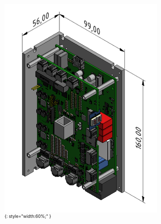 <!--## Rozměry zařízení-->
![TGZ-S-48-50/100 Dimensions](../img/dim.png){: style="width:60%;" }

<!-- <style type="text/css">
.tg  {border-collapse:collapse;border-spacing:0;}
.tg td{border-style:solid;border-width:0px;font-family:Arial, sans-serif;font-size:14px;overflow:hidden;
  padding:6px 14px;word-break:normal;}
.tg th{border-style:solid;border-width:0px;font-family:Arial, sans-serif;font-size:14px;font-weight:normal;
  overflow:hidden;padding:6px 14px;word-break:normal;}
.tg .tg-3i24{background-color:#005050;color:#ffffff;text-align:center;vertical-align:top}
.tg .tg-wpd1{background-color:#005050;color:#ffffff;font-weight:bold;text-align:center;vertical-align:top}
.tg .tg-x53t{background-color:#d9d9d9;text-align:center;vertical-align:top}
</style>
<table class="tg">
<thead>
  <tr>
    <th class="tg-wpd1" colspan="7">Verze bez krytu</th>
  </tr>
</thead>
<tbody>
  <tr>
    <td class="tg-3i24" colspan="3">Rozměry</td>
    <td class="tg-3i24" rowspan="2">Hmotnost</td>
  </tr>
  <tr>
    <td class="tg-3i24">Výška</td>
    <td class="tg-3i24">Šířka</td>
    <td class="tg-3i24">Hloubka</td>
  </tr>
  <tr>
    <td class="tg-3i24">mm</td>
    <td class="tg-3i24">mm</td>
    <td class="tg-3i24">mm</td>
    <td class="tg-3i24">mm</td>
  </tr>
  <tr>
    <td class="tg-x53t">160</td>
    <td class="tg-x53t">56</td>
    <td class="tg-x53t">99</td>
    <td class="tg-x53t">0,7</td>
  </tr>
</tbody>
</table> -->